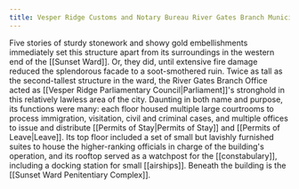 ```yaml
---
title: Vesper Ridge Customs and Notary Bureau River Gates Branch Municipal Office
---
```


Five stories of sturdy stonework and showy gold embellishments immediately set this structure apart from its surroundings in the western end of the [[Sunset Ward]]. Or, they did, until extensive fire damage reduced the splendorous facade to a soot-smothered ruin. Twice as tall as the second-tallest structure in the ward, the River Gates Branch Office acted as [[Vesper Ridge Parliamentary Council|Parliament]]'s stronghold in this relatively lawless area of the city. Daunting in both name and purpose, its functions were many: each floor housed multiple large courtrooms to process immigration, visitation, civil and criminal cases, and multiple offices to issue and distribute [[Permits of Stay|Permits of Stay]] and [[Permits of Leave|Leave]]. Its top floor included a set of small but lavishly furnished suites to house the higher-ranking officials in charge of the building's operation, and its rooftop served as a watchpost for the [[constabulary]], including a docking station for small [[airships]]. Beneath the building is the [[Sunset Ward Penitentiary Complex]].